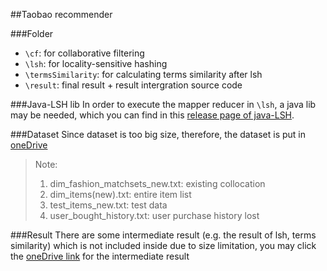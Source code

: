 ##Taobao recommender

###Folder
* ``\cf``: for collaborative filtering
* ``\lsh``: for locality-sensitive hashing
* ``\termsSimilarity``: for calculating terms similarity after lsh
* ``\result``: final result + result intergration source code

###Java-LSH lib
In order to execute the mapper reducer in ``\lsh``, a java lib may be needed, which you can find in this [release page of java-LSH](https://github.com/tdebatty/java-LSH/releases).

###Dataset
Since dataset is too big size, therefore, the dataset is put in [oneDrive](http://1drv.ms/1lXLOGF)

> Note:  
> 
> 1. dim\_fashion\_matchsets\_new.txt: existing collocation
> 2. dim\_items(new).txt: entire item list
> 3. test\_items\_new.txt: test data
> 4. user\_bought\_history.txt: user purchase history lost

###Result
There are some intermediate result (e.g. the result of lsh, terms similarity) which is not included inside due to size limitation, you may click the [oneDrive link](http://1drv.ms/1QdrVsD) for the intermediate result